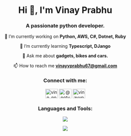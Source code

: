 


<h1 align="center">Hi 👋, I'm Vinay Prabhu</h1>
<h3 align="center">A passionate python developer.</h3>
<div align="center">

🔭 I’m currently working on **Python, AWS, C#, Dotnet, Ruby**

🌱 I’m currently learning **Typescript, DJango**

💬 Ask me about **gadgets, bikes and cars.**

📫 How to reach me **vinayvprabhu67@gmail.com**
</div>

<h3 align="center">Connect with me:</h3>
<p align="center">
<a href="https://instagram.com/vinn_nnay" target="blank"><img align="center" src="https://raw.githubusercontent.com/rahuldkjain/github-profile-readme-generator/master/src/images/icons/Social/instagram.svg" alt="vinn_nnay" height="30" width="40" /></a>
<a href="https://hashnode.com/@notyaniv" target="blank"><img align="center" src="https://raw.githubusercontent.com/rahuldkjain/github-profile-readme-generator/master/src/images/icons/Social/hashnode.svg" alt="@notyaniv" height="30" width="40" /></a>
<a href="https://www.leetcode.com/vinayvprabhu67" target="blank"><img align="center" src="https://raw.githubusercontent.com/rahuldkjain/github-profile-readme-generator/master/src/images/icons/Social/leet-code.svg" alt="vinayvprabhu67" height="30" width="40" /></a>
</p>

<h3 align="center">Languages and Tools:</h3>

<p align="center">
    <img src="https://skillicons.dev/icons?i=aws,python,ruby,java,cs,dotnet,javascript,r,git,selenium,mongodb,mysql,postgres,react,vuejs,expressjs,nodejs,flask,django,html,css,tailwind,materialui,azure,jenkins,linux,raspberrypi,md&perline=6" />
</p>

<p align="center">
    <img src="https://github-readme-stats.vercel.app/api/top-langs/?username=NotYaniV&theme=dark" />
</p>
